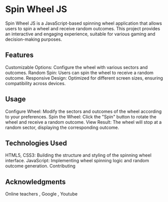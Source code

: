 # Spin Wheel JS
Spin Wheel JS is a JavaScript-based spinning wheel application that allows users to spin a wheel and receive random outcomes. This project provides an interactive and engaging experience, suitable for various gaming and decision-making purposes.

## Features
Customizable Options: Configure the wheel with various sectors and outcomes.
Random Spin: Users can spin the wheel to receive a random outcome.
Responsive Design: Optimized for different screen sizes, ensuring compatibility across devices.

## Usage
Configure Wheel: Modify the sectors and outcomes of the wheel according to your preferences.
Spin the Wheel: Click the "Spin" button to rotate the wheel and receive a random outcome.
View Result: The wheel will stop at a random sector, displaying the corresponding outcome.

## Technologies Used
HTML5, CSS3: Building the structure and styling of the spinning wheel interface.
JavaScript: Implementing wheel spinning logic and random outcome generation.
Contributing

## Acknowledgments
Online teachers , Google , Youtube
